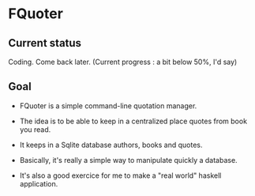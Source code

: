 # FQuoter
## Current status
Coding. Come back later.
(Current progress : a bit below 50%, I'd say)

## Goal
* FQuoter is a simple command-line quotation manager.

* The idea is to be able to keep in a centralized place quotes from book you read.

* It keeps in a Sqlite database authors, books and quotes.

* Basically, it's really a simple way to manipulate quickly a database.

* It's also a good exercice for me to make a "real world" haskell application.
